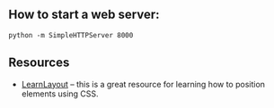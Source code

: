## How to start a web server:

    python -m SimpleHTTPServer 8000

## Resources

  * [LearnLayout](http://it.learnlayout.com/) – this is a great resource for learning how to position elements using CSS.
